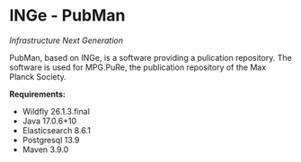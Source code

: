 # INGe - PubMan
*Infrastructure Next Generation*

PubMan, based on INGe, is a software providing a pulication repository. The software is used for MPG.PuRe, the publication repository of the Max Planck Society.

**Requirements:**
* Wildfly 26.1.3.final
* Java 17.0.6+10
* Elasticsearch 8.6.1
* Postgresql 13.9
* Maven 3.9.0

